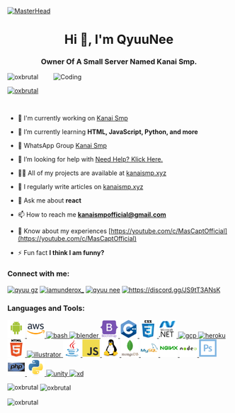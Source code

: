[![MasterHead](https://blogger.googleusercontent.com/img/b/R29vZ2xl/AVvXsEjCwicj8K5z-D9p5S4XDLB-6lmIvgl7iDb1R4h61u-Seow3jEdgjVeSxJ_ohahru7mFUw07Yft9HczAfKbL26aN0_mYxJad4XJGd66_nYkA8kaqBLB4Grbh37UpjRHlKZUb0_imFvTi1IqTA2j1XkpOmIIuiZk-sA3RT2lwIJSZwwwBMQyOlajOsl7D/s1280/20220802_142054.jpg)](https://kanaismp.xyz)
<h1 align="center">Hi 👋, I'm QyuuNee</h1>
<h3 align="center">Owner Of A Small Server Named Kanai Smp.</h3>
<img align="right" alt="Coding" width="400" src="https://c.tenor.com/F_XfMgOwc2QAAAAC/steins-gate-tuturu.gif">

<p align="left"> <img src="https://komarev.com/ghpvc/?username=oxbrutal&label=Profile%20views&color=0e75b6&style=flat" alt="oxbrutal" /> </p>

<p align="left"> <a href="https://github.com/ryo-ma/github-profile-trophy"><img src="https://github-profile-trophy.vercel.app/?username=oxbrutal" alt="oxbrutal" /></a> </p>

<p align="left"> <a href="https://twitter.com/" target="blank"><img src="https://img.shields.io/twitter/follow/?logo=twitter&style=for-the-badge" alt="" /></a> </p>

- 🔭 I'm currently working on [Kanai Smp](discord.gg/JS9tT3ANsK)

- 🌱 I’m currently learning **HTML, JavaScript, Python, and more**

- 💸 WhatsApp Group [Kanai Smp](https://chat.whatsapp.com/BIMcEK6D0fQBoGPYiY7JuF)

- 🤝 I’m looking for help with [Need Help? Klick Here.](wa.me/6288210828960)

- 👨‍💻 All of my projects are available at [kanaismp.xyz](kanaismp.xyz)

- 📝 I regularly write articles on [kanaismp.xyz](kanaismp.xyz)

- 💬 Ask me about **react**

- 📫 How to reach me **kanaismpofficial@gmail.com**

- 📄 Know about my experiences [https://youtube.com/c/MasCaptOfficial](https://youtube.com/c/MasCaptOfficial)

- ⚡ Fun fact **I think I am funny?**

<h3 align="left">Connect with me:</h3>
<p align="left">
<a href="https://fb.com/qyuu gz" target="blank"><img align="center" src="https://raw.githubusercontent.com/rahuldkjain/github-profile-readme-generator/master/src/images/icons/Social/facebook.svg" alt="qyuu gz" height="30" width="40" /></a>
<a href="https://instagram.com/iamunderox_" target="blank"><img align="center" src="https://raw.githubusercontent.com/rahuldkjain/github-profile-readme-generator/master/src/images/icons/Social/instagram.svg" alt="iamunderox_" height="30" width="40" /></a>
<a href="https://www.youtube.com/c/qyuu nee" target="blank"><img align="center" src="https://raw.githubusercontent.com/rahuldkjain/github-profile-readme-generator/master/src/images/icons/Social/youtube.svg" alt="qyuu nee" height="30" width="40" /></a>
<a href="https://discord.gg/https://discord.gg/JS9tT3ANsK" target="blank"><img align="center" src="https://raw.githubusercontent.com/rahuldkjain/github-profile-readme-generator/master/src/images/icons/Social/discord.svg" alt="https://discord.gg/JS9tT3ANsK" height="30" width="40" /></a>
</p>

<h3 align="left">Languages and Tools:</h3>
<p align="left"> <a href="https://developer.android.com" target="_blank" rel="noreferrer"> <img src="https://raw.githubusercontent.com/devicons/devicon/master/icons/android/android-original-wordmark.svg" alt="android" width="40" height="40"/> </a> <a href="https://aws.amazon.com" target="_blank" rel="noreferrer"> <img src="https://raw.githubusercontent.com/devicons/devicon/master/icons/amazonwebservices/amazonwebservices-original-wordmark.svg" alt="aws" width="40" height="40"/> </a> <a href="https://www.gnu.org/software/bash/" target="_blank" rel="noreferrer"> <img src="https://www.vectorlogo.zone/logos/gnu_bash/gnu_bash-icon.svg" alt="bash" width="40" height="40"/> </a> <a href="https://www.blender.org/" target="_blank" rel="noreferrer"> <img src="https://download.blender.org/branding/community/blender_community_badge_white.svg" alt="blender" width="40" height="40"/> </a> <a href="https://getbootstrap.com" target="_blank" rel="noreferrer"> <img src="https://raw.githubusercontent.com/devicons/devicon/master/icons/bootstrap/bootstrap-plain-wordmark.svg" alt="bootstrap" width="40" height="40"/> </a> <a href="https://www.w3schools.com/cpp/" target="_blank" rel="noreferrer"> <img src="https://raw.githubusercontent.com/devicons/devicon/master/icons/cplusplus/cplusplus-original.svg" alt="cplusplus" width="40" height="40"/> </a> <a href="https://www.w3schools.com/css/" target="_blank" rel="noreferrer"> <img src="https://raw.githubusercontent.com/devicons/devicon/master/icons/css3/css3-original-wordmark.svg" alt="css3" width="40" height="40"/> </a> <a href="https://dotnet.microsoft.com/" target="_blank" rel="noreferrer"> <img src="https://raw.githubusercontent.com/devicons/devicon/master/icons/dot-net/dot-net-original-wordmark.svg" alt="dotnet" width="40" height="40"/> </a> <a href="https://cloud.google.com" target="_blank" rel="noreferrer"> <img src="https://www.vectorlogo.zone/logos/google_cloud/google_cloud-icon.svg" alt="gcp" width="40" height="40"/> </a> <a href="https://heroku.com" target="_blank" rel="noreferrer"> <img src="https://www.vectorlogo.zone/logos/heroku/heroku-icon.svg" alt="heroku" width="40" height="40"/> </a> <a href="https://www.w3.org/html/" target="_blank" rel="noreferrer"> <img src="https://raw.githubusercontent.com/devicons/devicon/master/icons/html5/html5-original-wordmark.svg" alt="html5" width="40" height="40"/> </a> <a href="https://www.adobe.com/in/products/illustrator.html" target="_blank" rel="noreferrer"> <img src="https://www.vectorlogo.zone/logos/adobe_illustrator/adobe_illustrator-icon.svg" alt="illustrator" width="40" height="40"/> </a> <a href="https://www.java.com" target="_blank" rel="noreferrer"> <img src="https://raw.githubusercontent.com/devicons/devicon/master/icons/java/java-original.svg" alt="java" width="40" height="40"/> </a> <a href="https://developer.mozilla.org/en-US/docs/Web/JavaScript" target="_blank" rel="noreferrer"> <img src="https://raw.githubusercontent.com/devicons/devicon/master/icons/javascript/javascript-original.svg" alt="javascript" width="40" height="40"/> </a> <a href="https://www.linux.org/" target="_blank" rel="noreferrer"> <img src="https://raw.githubusercontent.com/devicons/devicon/master/icons/linux/linux-original.svg" alt="linux" width="40" height="40"/> </a> <a href="https://www.mongodb.com/" target="_blank" rel="noreferrer"> <img src="https://raw.githubusercontent.com/devicons/devicon/master/icons/mongodb/mongodb-original-wordmark.svg" alt="mongodb" width="40" height="40"/> </a> <a href="https://www.mysql.com/" target="_blank" rel="noreferrer"> <img src="https://raw.githubusercontent.com/devicons/devicon/master/icons/mysql/mysql-original-wordmark.svg" alt="mysql" width="40" height="40"/> </a> <a href="https://www.nginx.com" target="_blank" rel="noreferrer"> <img src="https://raw.githubusercontent.com/devicons/devicon/master/icons/nginx/nginx-original.svg" alt="nginx" width="40" height="40"/> </a> <a href="https://nodejs.org" target="_blank" rel="noreferrer"> <img src="https://raw.githubusercontent.com/devicons/devicon/master/icons/nodejs/nodejs-original-wordmark.svg" alt="nodejs" width="40" height="40"/> </a> <a href="https://www.photoshop.com/en" target="_blank" rel="noreferrer"> <img src="https://raw.githubusercontent.com/devicons/devicon/master/icons/photoshop/photoshop-line.svg" alt="photoshop" width="40" height="40"/> </a> <a href="https://www.php.net" target="_blank" rel="noreferrer"> <img src="https://raw.githubusercontent.com/devicons/devicon/master/icons/php/php-original.svg" alt="php" width="40" height="40"/> </a> <a href="https://www.python.org" target="_blank" rel="noreferrer"> <img src="https://raw.githubusercontent.com/devicons/devicon/master/icons/python/python-original.svg" alt="python" width="40" height="40"/> </a> <a href="https://unity.com/" target="_blank" rel="noreferrer"> <img src="https://www.vectorlogo.zone/logos/unity3d/unity3d-icon.svg" alt="unity" width="40" height="40"/> </a> <a href="https://www.adobe.com/products/xd.html" target="_blank" rel="noreferrer"> <img src="https://cdn.worldvectorlogo.com/logos/adobe-xd.svg" alt="xd" width="40" height="40"/> </a> </p>

<p><img align="left" src="https://github-readme-stats.vercel.app/api/top-langs?username=oxbrutal&show_icons=true&locale=en&layout=compact" alt="oxbrutal" /></p>

<p>&nbsp;<img align="center" src="https://github-readme-stats.vercel.app/api?username=oxbrutal&show_icons=true&locale=en" alt="oxbrutal" /></p>

<p><img align="center" src="https://github-readme-streak-stats.herokuapp.com/?user=oxbrutal&" alt="oxbrutal" /></p>

